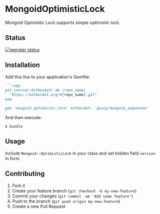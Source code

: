 # MongoidOptimisticLock

Mongoid Optimistic Lock supports simple optimistic lock.

## Status

[![wercker status](https://app.wercker.com/status/9a5dd7d860a3b386fc2ed5506cede266/m "wercker status")](https://app.wercker.com/project/bykey/9a5dd7d860a3b386fc2ed5506cede266)

## Installation

Add this line to your application's Gemfile:

```ruby
```ruby
git_source(:bitbucket) do |repo_name|
  "https://bitbucket.org/#{repo_name}.git"
end

gem 'mongoid_optimistic_lock' bitbucket: 'guucy/mongoid_sequences'
```

And then execute:

    $ bundle

## Usage

Include `Mongoid::OptimisticLock` in your class and set hidden field `version` in form.

## Contributing

1. Fork it
2. Create your feature branch (`git checkout -b my-new-feature`)
3. Commit your changes (`git commit -am 'Add some feature'`)
4. Push to the branch (`git push origin my-new-feature`)
5. Create a new Pull Request
